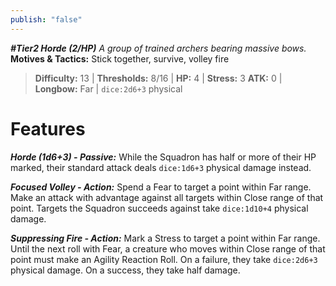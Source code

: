 ```yaml
---
publish: "false"
---
```

***#Tier2 Horde (2/HP)***
*A group of trained archers bearing massive bows.*
**Motives & Tactics:** Stick together, survive, volley fire

> **Difficulty:** 13 | **Thresholds:** 8/16 | **HP:** 4 | **Stress:** 3
> **ATK:** 0 | **Longbow:** Far | `dice:2d6+3` physical

# Features

***Horde (1d6+3) - Passive:*** While the Squadron has half or more of their HP marked, their standard attack deals `dice:1d6+3` physical damage instead.

***Focused Volley - Action:*** Spend a Fear to target a point within Far range. Make an attack with advantage against all targets within Close range of that point. Targets the Squadron succeeds against take `dice:1d10+4` physical damage.

***Suppressing Fire - Action:*** Mark a Stress to target a point within Far range. Until the next roll with Fear, a creature who moves within Close range of that point must make an Agility Reaction Roll. On a failure, they take `dice:2d6+3` physical damage. On a success, they take half damage.
